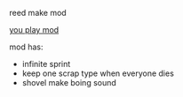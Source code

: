 reed make mod

[you play mod](https://thunderstore.io/c/lethal-company/p/reeddoesstuff/ReedMods/)

mod has:
- infinite sprint
- keep one scrap type when everyone dies
- shovel make boing sound
